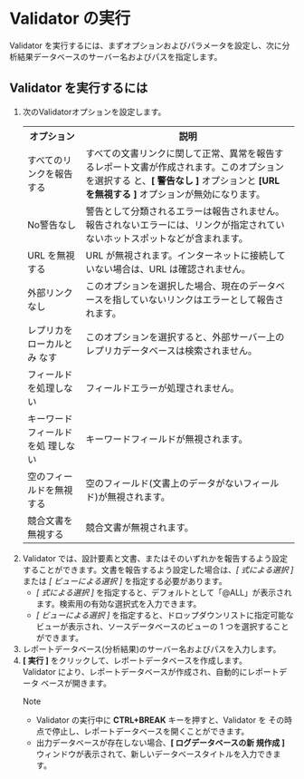 # Validator の実行

Validator を実行するには、まずオプションおよびパラメータを設定し、次に分析結果データベースのサーバー名およびパスを指定します。

## Validator を実行するには
1. 次のValidatorオプションを設定します。  
   <table><tr><th>オプション</th><th>説明</th></tr>
     <tr><td>すべてのリンクを報告する</td><td>すべての文書リンクに関して正常、異常を報告するレポート文書が作成されます。このオプションを選択する と、<b>[ 警告なし ]</b> オプションと <b>[URL を無視する ]</b> オプションが無効になります。</td></tr>
     <tr><td>No警告なし</td><td>警告として分類されるエラーは報告されません。報告されないエラーには、リンクが指定されていないホットスポットなどが含まれます。</td></tr>
     <tr><td>URL を無視する</td><td>URL が無視されます。インターネットに接続していない場合は、URL は確認されません。</td></tr>
     <tr><td>外部リンクなし</td><td>このオプションを選択した場合、現在のデータベースを指していないリンクはエラーとして報告されます。</td></tr>
     <tr><td>レプリカをローカルとみ なす</td><td>このオプションを選択すると、外部サーバー上のレプリカデータベースは検索されません。</td></tr>
     <tr><td>フィールドを処理しない</td><td>フィールドエラーが処理されません。</td></tr>
     <tr><td>キーワードフィールドを処 理しない</td><td>キーワードフィールドが無視されます。</td></tr>
     <tr><td>空のフィールドを無視する</td><td>空のフィールド(文書上のデータがないフィールド)が無視されます。</td></tr>
     <tr><td>競合文書を無視する</td><td>競合文書が無視されます。</td></tr>
   </table>
2. Validator では、設計要素と文書、またはそのいずれかを報告するよう設定することができます。文書を報告するよう設定した場合は、*[ 式による選択 ]* または *[ ビューによる選択 ]* を指定する必要があります。
    -  *[ 式による選択 ]* を指定すると、デフォルトとして「@ALL」が表示されます。検索用の有効な選択式を入力できます。
    -  *[ ビューによる選択 ]* を指定すると、ドロップダウンリストに指定可能なビューが表示され、ソースデータベースのビューの 1 つを選択することができます。
3. レポートデータベース(分析結果)のサーバー名およびパスを入力します。
4. **[ 実行 ]** をクリックして、レポートデータベースを作成します。  
   Validator により、レポートデータベースが作成され、自動的にレポートデータ ベースが開きます。
   <div class="admonition">
   <p class="admonition-title">Note</p>
   <ul>
     <li>Validator の実行中に <b>CTRL+BREAK</b> キーを押すと、Validator を その時点で停止し、レポートデータベースを開くことができます。</li>
     <li>出力データベースが存在しない場合、<b>[ ログデータベースの新 規作成 ]</b> ウィンドウが表示されて、新しいデータベースタイトルを入力できます。</li>
     </ul>
   </div>